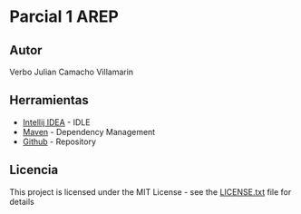 # Parcial 1 AREP




## Autor

Verbo Julian Camacho Villamarin

## Herramientas

* [Intellij IDEA](https://www.jetbrains.com/es-es/idea/) - IDLE
* [Maven](https://maven.apache.org/) - Dependency Management
* [Github](https://github.com/VerboCamacho/AREP-TallerMvnGit) - Repository



## Licencia

This project is licensed under the MIT License - see the [LICENSE.txt](LICENSE.txt) file for details

